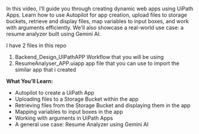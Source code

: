 In this video, I’ll guide you through creating dynamic web apps using UiPath Apps. Learn how to use Autopilot for app creation, upload files to storage buckets, retrieve and display files, map variables to input boxes, and work with arguments efficiently. We'll also showcase a real-world use case: a resume analyzer built using Gemini AI.

I have 2 files in this repo 
1. Backend_Design_UIPathAPP Workflow that you will be using
2. ResumeAnalyser_APP.uiapp app file that you can use to import the similar app that i created

**What You’ll Learn:**

* Autopilot to create a UiPath App
* Uploading files to a Storage Bucket within the app
* Retrieving files from the Storage Bucket and displaying them in the app
* Mapping variables to input boxes in the app
* Working with arguments in UiPath Apps
* A general use case: Resume Analyzer using Gemini AI
